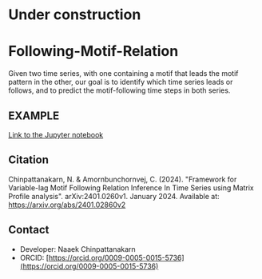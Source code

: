 # Under construction
# Following-Motif-Relation

Given two time series, with one containing a motif that leads the motif pattern in the other, our goal is to identify which time series leads or follows, and to predict the motif-following time steps in both series.

## EXAMPLE 
[Link to the Jupyter notebook](path_to_your_notebook.ipynb)

## Citation
Chinpattanakarn, N. & Amornbunchornvej, C. (2024). "Framework for Variable-lag Motif Following Relation Inference In Time Series using Matrix Profile analysis". arXiv:2401.0260v1. January 2024. Available at: https://arxiv.org/abs/2401.02860v2

## Contact 
- Developer: Naaek Chinpattanakarn
- ORCID: [https://orcid.org/0009-0005-0015-5736](https://orcid.org/0009-0005-0015-5736)
